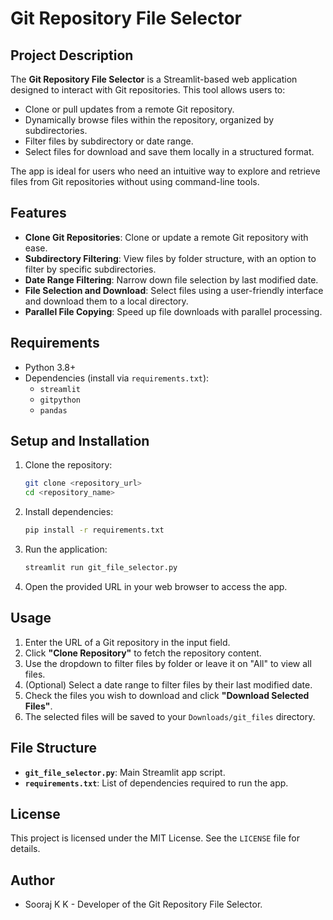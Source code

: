 # Git Repository File Selector

## Project Description
The **Git Repository File Selector** is a Streamlit-based web application designed to interact with Git repositories. This tool allows users to:

- Clone or pull updates from a remote Git repository.
- Dynamically browse files within the repository, organized by subdirectories.
- Filter files by subdirectory or date range.
- Select files for download and save them locally in a structured format.

The app is ideal for users who need an intuitive way to explore and retrieve files from Git repositories without using command-line tools.

## Features
- **Clone Git Repositories**: Clone or update a remote Git repository with ease.
- **Subdirectory Filtering**: View files by folder structure, with an option to filter by specific subdirectories.
- **Date Range Filtering**: Narrow down file selection by last modified date.
- **File Selection and Download**: Select files using a user-friendly interface and download them to a local directory.
- **Parallel File Copying**: Speed up file downloads with parallel processing.

## Requirements
- Python 3.8+
- Dependencies (install via `requirements.txt`):
  - `streamlit`
  - `gitpython`
  - `pandas`

## Setup and Installation

1. Clone the repository:
   ```bash
   git clone <repository_url>
   cd <repository_name>
   ```

2. Install dependencies:
   ```bash
   pip install -r requirements.txt
   ```

3. Run the application:
   ```bash
   streamlit run git_file_selector.py
   ```

4. Open the provided URL in your web browser to access the app.

## Usage

1. Enter the URL of a Git repository in the input field.
2. Click **"Clone Repository"** to fetch the repository content.
3. Use the dropdown to filter files by folder or leave it on "All" to view all files.
4. (Optional) Select a date range to filter files by their last modified date.
5. Check the files you wish to download and click **"Download Selected Files"**.
6. The selected files will be saved to your `Downloads/git_files` directory.

## File Structure
- **`git_file_selector.py`**: Main Streamlit app script.
- **`requirements.txt`**: List of dependencies required to run the app.

## License
This project is licensed under the MIT License. See the `LICENSE` file for details.

## Author
- Sooraj K K - Developer of the Git Repository File Selector.
